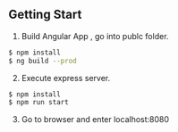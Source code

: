 ## Getting Start
1. Build Angular App , go into publc folder.
```sh
$ npm install
$ ng build --prod
```
2. Execute express server. 
```sh
$ npm install 
$ npm run start
```

3. Go to browser and enter localhost:8080

